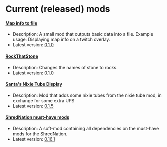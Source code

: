 # Current (released) mods
#### [Map info to file](https://github.com/LovelySanta/FactorioMods/tree/master/MapInfoToFile)
* Description: A small mod that outputs basic data into a file. Example usage: Displaying map info on a twitch overlay.
* Latest version: [0.1.0](https://mods.factorio.com/mod/MapInfoToFile)

#### [RockThatStone](https://github.com/LovelySanta/FactorioMods/tree/master/RockThatStone)
* Description: Changes the names of stone to rocks.
* Latest version: [0.1.0](https://mods.factorio.com/mod/RockThatStone)

#### [Santa's Nixie Tube Display](https://github.com/LovelySanta/FactorioMods/tree/master/SantasNixieTubeDisplay)
* Description: Mod that adds some nixie tubes from the nixie tube mod, in exchange for some extra UPS
* Latest version: [0.1.5](https://mods.factorio.com/mod/SantasNixieTubeDisplay)

#### [ShredNation must-have mods](https://github.com/LovelySanta/FactorioMod-OtherSmallMods/tree/master/ShredNation_MustHaveMods)
* Description: A soft-mod containing all dependencies on the must-have mods for the ShredNation.
* Latest version: [0.16.1](https://mods.factorio.com/mod/ShredNation_MustHaveMods)

